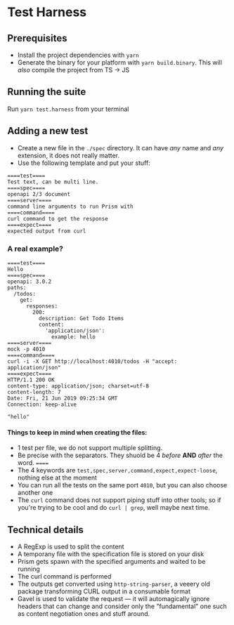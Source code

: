 # Test Harness

## Prerequisites

* Install the project dependencies with `yarn`
* Generate the binary for your platform with `yarn build.binary`. This will *also* compile the project from TS -> JS

## Running the suite

Run `yarn test.harness` from your terminal

## Adding a new test

* Create a new file in the `./spec` directory. It can have _any_ name and _any_ extension, it does not really matter.
* Use the following template and put your stuff:

```
====test====
Test text, can be multi line.
====spec====
openapi 2/3 document
====server====
command line arguments to run Prism with
====command====
curl command to get the response
====expect====
expected output from curl
```

### A real example?

```
====test====
Hello
====spec====
openapi: 3.0.2
paths:
  /todos:
    get:
      responses:
        200:
          description: Get Todo Items
          content:
            'application/json':
              example: hello
====server====
mock -p 4010
====command====
curl -i -X GET http://localhost:4010/todos -H "accept: application/json"
====expect====
HTTP/1.1 200 OK
content-type: application/json; charset=utf-8
content-length: 7
Date: Fri, 21 Jun 2019 09:25:34 GMT
Connection: keep-alive

"hello"
```

#### Things to keep in mind when creating the files:

* 1 test per file, we do not support multiple splitting.
* Be precise with the separators. They shuold be 4 *before* **AND** *after* the word. `====`
* The 4 keywords are `test,spec,server,command,expect,expect-loose`, nothing else at the moment
* You can run all the tests on the same port `4010`, but you can also choose another one
* The `curl` command does not support piping stuff into other tools; so if you're trying to be cool and do `curl | grep`, well maybe next time.

## Technical details

* A RegExp is used to split the content
* A temporany file with the specification file is stored on your disk
* Prism gets spawn with the specified arguments and waited to be running
* The curl command is performed
* The outputs get converted using `http-string-parser`, a veeery old package transforming CURL output in a consumable format
* Gavel is used to validate the request — it will automagically ignore headers that can change and consider only the "fundamental" one such as content negotiation ones and stuff around.
